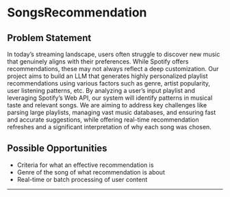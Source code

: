 # SongsRecommendation
## Problem Statement

In today’s streaming landscape, users often struggle to discover new music that genuinely aligns with their preferences. While Spotify offers recommendations, these may not always reflect a deep customization. Our project aims to build an LLM that generates highly personalized playlist recommendations using various factors such as genre, artist popularity, user listening patterns, etc. By analyzing a user’s input playlist and leveraging Spotify’s Web API, our system will identify patterns in musical taste and relevant songs. We are aiming to address key challenges like parsing large playlists, managing vast music databases, and ensuring fast and accurate suggestions, while offering real-time recommendation refreshes and a significant interpretation of why each song was chosen.

## Possible Opportunities
- Criteria for what an effective recommendation is  
- Genre of the song of what recommendation is about  
- Real-time or batch processing of user content   

---


